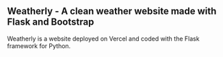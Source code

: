 ## Weatherly - A clean weather website made with Flask and Bootstrap
Weatherly is a website deployed on Vercel and coded with the Flask framework for Python.
